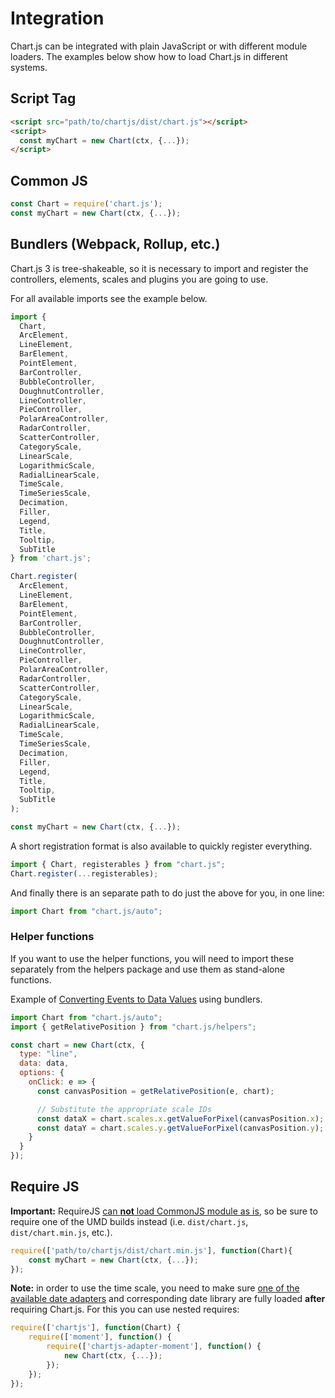 # Integration

Chart.js can be integrated with plain JavaScript or with different module loaders. The examples below show how to load Chart.js in different systems.

## Script Tag

```html
<script src="path/to/chartjs/dist/chart.js"></script>
<script>
  const myChart = new Chart(ctx, {...});
</script>
```

## Common JS

```javascript
const Chart = require('chart.js');
const myChart = new Chart(ctx, {...});
```

## Bundlers (Webpack, Rollup, etc.)

Chart.js 3 is tree-shakeable, so it is necessary to import and register the controllers, elements, scales and plugins you are going to use.

For all available imports see the example below.

```javascript
import {
  Chart,
  ArcElement,
  LineElement,
  BarElement,
  PointElement,
  BarController,
  BubbleController,
  DoughnutController,
  LineController,
  PieController,
  PolarAreaController,
  RadarController,
  ScatterController,
  CategoryScale,
  LinearScale,
  LogarithmicScale,
  RadialLinearScale,
  TimeScale,
  TimeSeriesScale,
  Decimation,
  Filler,
  Legend,
  Title,
  Tooltip,
  SubTitle
} from 'chart.js';

Chart.register(
  ArcElement,
  LineElement,
  BarElement,
  PointElement,
  BarController,
  BubbleController,
  DoughnutController,
  LineController,
  PieController,
  PolarAreaController,
  RadarController,
  ScatterController,
  CategoryScale,
  LinearScale,
  LogarithmicScale,
  RadialLinearScale,
  TimeScale,
  TimeSeriesScale,
  Decimation,
  Filler,
  Legend,
  Title,
  Tooltip,
  SubTitle
);

const myChart = new Chart(ctx, {...});
```

A short registration format is also available to quickly register everything.

```javascript
import { Chart, registerables } from "chart.js";
Chart.register(...registerables);
```

And finally there is an separate path to do just the above for you, in one line:

```javascript
import Chart from "chart.js/auto";
```

### Helper functions

If you want to use the helper functions, you will need to import these separately from the helpers package and use them as stand-alone functions.

Example of [Converting Events to Data Values](../configuration/interactions.md#converting-events-to-data-values) using bundlers.

```javascript
import Chart from "chart.js/auto";
import { getRelativePosition } from "chart.js/helpers";

const chart = new Chart(ctx, {
  type: "line",
  data: data,
  options: {
    onClick: e => {
      const canvasPosition = getRelativePosition(e, chart);

      // Substitute the appropriate scale IDs
      const dataX = chart.scales.x.getValueForPixel(canvasPosition.x);
      const dataY = chart.scales.y.getValueForPixel(canvasPosition.y);
    }
  }
});
```

## Require JS

**Important:** RequireJS [can **not** load CommonJS module as is](https://requirejs.org/docs/commonjs.html#intro), so be sure to require one of the UMD builds instead (i.e. `dist/chart.js`, `dist/chart.min.js`, etc.).

```javascript
require(['path/to/chartjs/dist/chart.min.js'], function(Chart){
    const myChart = new Chart(ctx, {...});
});
```

**Note:** in order to use the time scale, you need to make sure [one of the available date adapters](https://github.com/chartjs/awesome#adapters) and corresponding date library are fully loaded **after** requiring Chart.js. For this you can use nested requires:

```javascript
require(['chartjs'], function(Chart) {
    require(['moment'], function() {
        require(['chartjs-adapter-moment'], function() {
            new Chart(ctx, {...});
        });
    });
});
```
